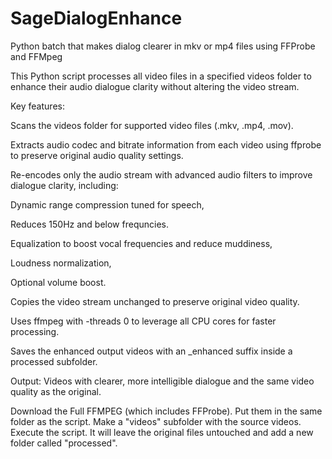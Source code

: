 # SageDialogEnhance
Python batch that makes dialog clearer in mkv or mp4 files using FFProbe and FFMpeg

This Python script processes all video files in a specified videos folder to enhance their audio dialogue clarity without altering the video stream.

Key features:

Scans the videos folder for supported video files (.mkv, .mp4, .mov).

Extracts audio codec and bitrate information from each video using ffprobe to preserve original audio quality settings.

Re-encodes only the audio stream with advanced audio filters to improve dialogue clarity, including:

Dynamic range compression tuned for speech,

Reduces 150Hz and below frequncies. 

Equalization to boost vocal frequencies and reduce muddiness,

Loudness normalization,

Optional volume boost.

Copies the video stream unchanged to preserve original video quality.

Uses ffmpeg with -threads 0 to leverage all CPU cores for faster processing.

Saves the enhanced output videos with an _enhanced suffix inside a processed subfolder.

Output: Videos with clearer, more intelligible dialogue and the same video quality as the original.

Download the Full FFMPEG (which includes FFProbe).
Put them in the same folder as the script.
Make a "videos" subfolder with the source videos.
Execute the script. It will leave the original files untouched and add a new folder called "processed".

